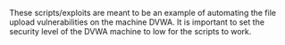 These scripts/exploits are meant to be an example of automating the file upload vulnerabilities on the machine DVWA.
It is important to set the security level of the DVWA machine to low for the scripts to work.
